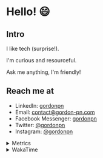 # Hello! 😄

## Intro

I like tech (surprise!).

I'm curious and resourceful.

Ask me anything, I'm friendly!

## Reach me at

- LinkedIn: [gordonpn](https://www.linkedin.com/in/gordonpn/)
- Email: [contact@gordon-pn.com](mailto:contact@gordon-pn.com)
- Facebook Messenger: [gordonpn](https://www.messenger.com/t/Gordonpn)
- Twitter: [@gordonpn](https://twitter.com/Gordonpn)
- Instagram: [@gordonpn](https://www.instagram.com/gordonpn/)

<details>
  <summary>Metrics</summary>

  <img align="center" src="https://github.com/gordonpn/gordonpn/blob/master/github-metrics.svg" alt="GitHub Metrics">

</details>

<details>
  <summary>WakaTime</summary>

  <!--START_SECTION:waka-->
**I'm an Early 🐤** 

```text
🌞 Morning    178 commits    █████░░░░░░░░░░░░░░░░░░░░   21.63% 
🌆 Daytime    313 commits    █████████░░░░░░░░░░░░░░░░   38.03% 
🌃 Evening    296 commits    █████████░░░░░░░░░░░░░░░░   35.97% 
🌙 Night      36 commits     █░░░░░░░░░░░░░░░░░░░░░░░░   4.37%

```
📅 **I'm Most Productive on Wednesday** 

```text
Monday       128 commits    ████░░░░░░░░░░░░░░░░░░░░░   15.55% 
Tuesday      101 commits    ███░░░░░░░░░░░░░░░░░░░░░░   12.27% 
Wednesday    185 commits    █████░░░░░░░░░░░░░░░░░░░░   22.48% 
Thursday     110 commits    ███░░░░░░░░░░░░░░░░░░░░░░   13.37% 
Friday       124 commits    ███░░░░░░░░░░░░░░░░░░░░░░   15.07% 
Saturday     61 commits     █░░░░░░░░░░░░░░░░░░░░░░░░   7.41% 
Sunday       114 commits    ███░░░░░░░░░░░░░░░░░░░░░░   13.85%

```


📊 **This Week I Spent My Time On** 

```text
💬 Programming Languages: 
Java                     3 hrs 57 mins       ███████░░░░░░░░░░░░░░░░░░   28.04% 
YAML                     1 hr 57 mins        ███░░░░░░░░░░░░░░░░░░░░░░   13.85% 
Text                     1 hr 49 mins        ███░░░░░░░░░░░░░░░░░░░░░░   12.96% 
Markdown                 1 hr 20 mins        ██░░░░░░░░░░░░░░░░░░░░░░░   9.51% 
TypeScript               1 hr 11 mins        ██░░░░░░░░░░░░░░░░░░░░░░░   8.41%

🔥 Editors: 
IntelliJ                 8 hrs 35 mins       ███████████████░░░░░░░░░░   60.84% 
VS Code                  5 hrs 31 mins       █████████░░░░░░░░░░░░░░░░   39.16%

```


 Last Updated on 12/10/2022 16:48:53 UTC
<!--END_SECTION:waka-->
</details>
